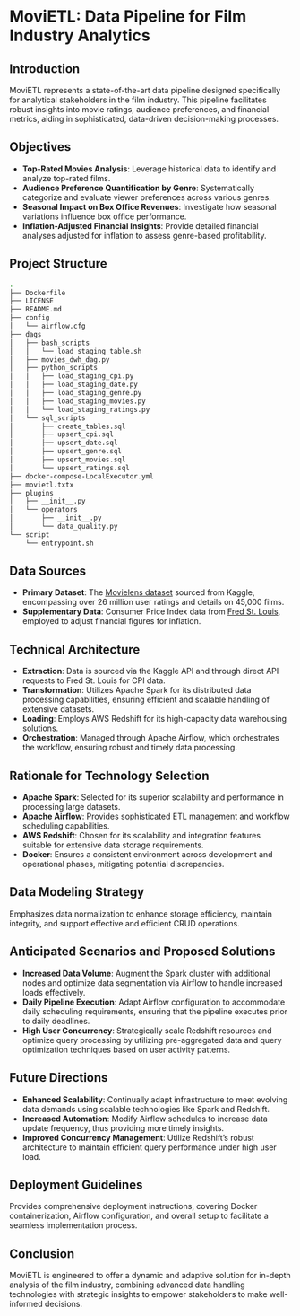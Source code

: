 # MoviETL: Data Pipeline for Film Industry Analytics

## Introduction

MoviETL represents a state-of-the-art data pipeline designed specifically for analytical stakeholders in the film industry. This pipeline facilitates robust insights into movie ratings, audience preferences, and financial metrics, aiding in sophisticated, data-driven decision-making processes.

## Objectives

- **Top-Rated Movies Analysis**: Leverage historical data to identify and analyze top-rated films.
- **Audience Preference Quantification by Genre**: Systematically categorize and evaluate viewer preferences across various genres.
- **Seasonal Impact on Box Office Revenues**: Investigate how seasonal variations influence box office performance.
- **Inflation-Adjusted Financial Insights**: Provide detailed financial analyses adjusted for inflation to assess genre-based profitability.

## Project Structure
```bash
.
├── Dockerfile
├── LICENSE
├── README.md
├── config
│   └── airflow.cfg
├── dags
│   ├── bash_scripts
│   │   └── load_staging_table.sh
│   ├── movies_dwh_dag.py
│   ├── python_scripts
│   │   ├── load_staging_cpi.py
│   │   ├── load_staging_date.py
│   │   ├── load_staging_genre.py
│   │   ├── load_staging_movies.py
│   │   └── load_staging_ratings.py
│   └── sql_scripts
│       ├── create_tables.sql
│       ├── upsert_cpi.sql
│       ├── upsert_date.sql
│       ├── upsert_genre.sql
│       ├── upsert_movies.sql
│       └── upsert_ratings.sql
├── docker-compose-LocalExecutor.yml
├── movietl.txtx
├── plugins
│   ├── __init__.py
│   └── operators
│       ├── __init__.py
│       └── data_quality.py
└── script
    └── entrypoint.sh

```

## Data Sources

- **Primary Dataset**: The [Movielens dataset](https://www.kaggle.com/rounakbanik/the-movies-dataset) sourced from Kaggle, encompassing over 26 million user ratings and details on 45,000 films.
- **Supplementary Data**: Consumer Price Index data from [Fred St. Louis](https://fred.stlouisfed.org/series/CUSR0000SS62031), employed to adjust financial figures for inflation.

## Technical Architecture

- **Extraction**: Data is sourced via the Kaggle API and through direct API requests to Fred St. Louis for CPI data.
- **Transformation**: Utilizes Apache Spark for its distributed data processing capabilities, ensuring efficient and scalable handling of extensive datasets.
- **Loading**: Employs AWS Redshift for its high-capacity data warehousing solutions.
- **Orchestration**: Managed through Apache Airflow, which orchestrates the workflow, ensuring robust and timely data processing.

## Rationale for Technology Selection

- **Apache Spark**: Selected for its superior scalability and performance in processing large datasets.
- **Apache Airflow**: Provides sophisticated ETL management and workflow scheduling capabilities.
- **AWS Redshift**: Chosen for its scalability and integration features suitable for extensive data storage requirements.
- **Docker**: Ensures a consistent environment across development and operational phases, mitigating potential discrepancies.

## Data Modeling Strategy

Emphasizes data normalization to enhance storage efficiency, maintain integrity, and support effective and efficient CRUD operations.

## Anticipated Scenarios and Proposed Solutions

- **Increased Data Volume**: Augment the Spark cluster with additional nodes and optimize data segmentation via Airflow to handle increased loads effectively.
- **Daily Pipeline Execution**: Adapt Airflow configuration to accommodate daily scheduling requirements, ensuring that the pipeline executes prior to daily deadlines.
- **High User Concurrency**: Strategically scale Redshift resources and optimize query processing by utilizing pre-aggregated data and query optimization techniques based on user activity patterns.

## Future Directions

- **Enhanced Scalability**: Continually adapt infrastructure to meet evolving data demands using scalable technologies like Spark and Redshift.
- **Increased Automation**: Modify Airflow schedules to increase data update frequency, thus providing more timely insights.
- **Improved Concurrency Management**: Utilize Redshift’s robust architecture to maintain efficient query performance under high user load.

## Deployment Guidelines

Provides comprehensive deployment instructions, covering Docker containerization, Airflow configuration, and overall setup to facilitate a seamless implementation process.

## Conclusion

MoviETL is engineered to offer a dynamic and adaptive solution for in-depth analysis of the film industry, combining advanced data handling technologies with strategic insights to empower stakeholders to make well-informed decisions.